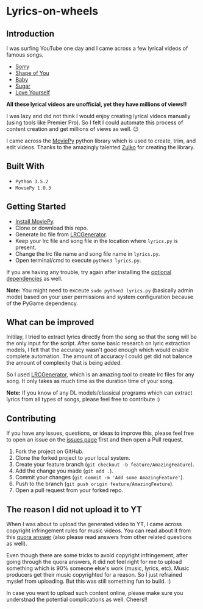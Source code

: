 # Lyrics-on-wheels

## Introduction
I was surfing YouTube one day and I came across a few lyrical videos of famous songs.

- [Sorry](https://www.youtube.com/watch?v=rBistsB7pNU)
- [Shape of You](https://www.youtube.com/watch?v=TRkIdcuXZQg)
- [Baby](https://www.youtube.com/watch?v=Uim4GwSfzxY)
- [Sugar](https://www.youtube.com/watch?v=48VSP-atSeI)
- [Love Yourself](https://www.youtube.com/watch?v=TMSIR210mRg)

**All these lyrical videos are unofficial, yet they have millions of views!!**

I was lazy and did not think I would enjoy creating lyrical videos manually (using tools like Premier Pro). So I felt I could automate this process of content creation and get millions of views as well. :wink:

I came across the [MoviePy](https://pypi.org/project/moviepy/) python library which is used to create, trim, and edit videos. Thanks to the amazingly talented [Zulko](https://github.com/Zulko) for creating the library.

## Built With

- `Python 3.5.2`
- `MoviePy 1.0.3`

## Getting Started

- [Install MoviePy](https://github.com/Zulko/moviepy#installation).
- Clone or download this repo.
- Generate lrc file from [LRCGenerator](https://lrcgenerator.com/).
- Keep your lrc file and song file in the location where `lyrics.py` is present.
- Change the lrc file name and song file name in `lyrics.py`.
- Open terminal/cmd to execute `python3 lyrics.py`.

If you are having any trouble, try again after installing the [optional dependencies](https://github.com/Zulko/moviepy#optional-but-useful-dependencies) as well.

**Note:** You might need to exceute `sudo python3 lyrics.py` (basically admin mode) based on your user permissions and system configuration because of the PyGame dependency.

## What can be improved

Initilay, I tried to extract lyrics directly from the song so that the song will be the only input for the script. After some basic research on lyric extraction models, I felt that the accuracy wasn't good enough which would enable complete automation. The amount of accuracy I could get did not balance the amount of complexity that is being added. 

So I used [LRCGenerator](https://lrcgenerator.com/), which is an amazing tool to create lrc files for any song. It only takes as much time as the duration time of your song.

**Note:** If you know of any DL models/classical programs which can extract lyrics from all types of songs, please feel free to contribute :)

## Contributing

If you have any issues, questions, or ideas to improve this, please feel free to open an issue on the [issues page](https://github.com/nvinayvarma189/Media-Automation-Python/issues) first and then open a Pull request.

1. Fork the project on GitHub.
2. Clone the forked project to your local system.
3. Create your feature branch (`git checkout -b feature/AmazingFeature`).
4. Add the change you made (`git add .`).
5. Commit your changes (`git commit -m 'Add some AmazingFeature'`).
6. Push to the branch (`git push origin feature/AmazingFeature`).
7. Open a pull request from your forked repo.

## The reason I did not upload it to YT

When I was about to upload the generated video to YT, I came across copyright infringement rules for music videos. You can read about it from this [quora answer](https://www.quora.com/Can-I-make-money-from-lyrics-videos-on-YouTube) (also please read answers from other related questions as well).

Even though there are some tricks to avoid copyright infringement, after going through the quora answers, it did not feel right for me to upload something which is 90% someone else's work (music, lyrics, etc). Music producers get their music copyrighted for a reason. So I just refrained myslef from uploading. But this was still something fun to build. :)

In case you want to upload such content online, please make sure you understnad the potential complications as well. Cheers!!
